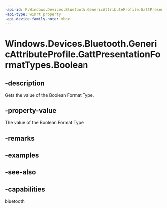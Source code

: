 ```yaml
---
-api-id: P:Windows.Devices.Bluetooth.GenericAttributeProfile.GattPresentationFormatTypes.Boolean
-api-type: winrt property
-api-device-family-note: xbox
---
```


<!-- Property syntax
public byte Boolean { get; }
-->

# Windows.Devices.Bluetooth.GenericAttributeProfile.GattPresentationFormatTypes.Boolean

## -description
Gets the value of the Boolean Format Type.

## -property-value
The value of the Boolean Format Type.

## -remarks

## -examples

## -see-also

## -capabilities
bluetooth
